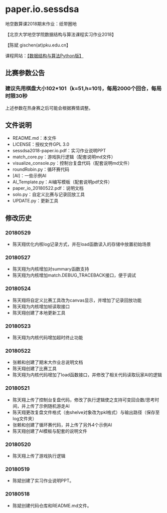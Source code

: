 # paper.io.sessdsa
地空数算课2018期末作业：纸带圈地

【北京大学地空学院数据结构与算法课程实习作业2018】

【陈斌 gischen(at)pku.edu.cn】

课程网站：[【数据结构与算法Python版】](http://gis4g.pku.edu.cn/course/pythonds)

## 比赛参数公告
### __建议先用棋盘大小102*101（k=51,h=101)，每局2000个回合，每局时限30秒__

上述参数在热身赛之后可能会根据赛情调整。

## 文件说明
- README.md：本文件
- LICENSE：授权文件GPL 3.0
- sessdsa2018-paper.io.pdf：实习作业说明PPT
- match_core.py：游戏执行逻辑（配套说明md文件）
- visualize_console.py：控制台复盘代码（配套说明md文件）
- roundRobin.py：循环赛代码
- [AI]：一些示例AI
- AI_Template.py：AI编写模板（配套说明pdf文件）
- paper_io_20180522.pdf：说明文档
- solo.py：自定义比赛与记录回放工具
- UPDATE.py：更新工具

## 修改历史

### 20180529
- 陈天翔优化内核log记录方式，并在load函数读入的存储中放置初始场景

### 20180527
- 陈天翔为内核增加对summary函数支持
- 陈天翔为内核增加match.DEBUG_TRACEBACK接口，便于调试

### 20180524
- 陈天翔将自定义比赛工具改为canvas显示，并增加了记录回放功能
- 陈天翔为内核增加帧读取接口
- 陈天翔创建了本地更新工具

### 20180523
- 陈天翔为内核代码增加超时终止功能

### 20180522
- 张赖和创建了期末大作业总说明文档
- 陈天翔创建了比赛工具
- 陈天翔为内核代码增加了load函数接口，并修改了相关代码读取玩家AI的逻辑

### 20180521
- 陈天翔上传了控制台复盘代码，修改了执行逻辑使之支持可变回合数/思考时间，并上传了示例随机游走AI
- 陈天翔更改复盘文件格式（由shelve对象改为pkl格式）与输出路径（保存至log文件夹）
- 张赖和创建了循环赛代码，并上传了另外4个示例AI
- 陈天翔创建了AI模板与配套的说明文件

### 20180520
- 陈天翔上传了游戏执行逻辑

### 20180519
- 陈斌创建了实习作业说明PPT。

### 20180518
- 陈斌创建代码仓库和README.md文件。
